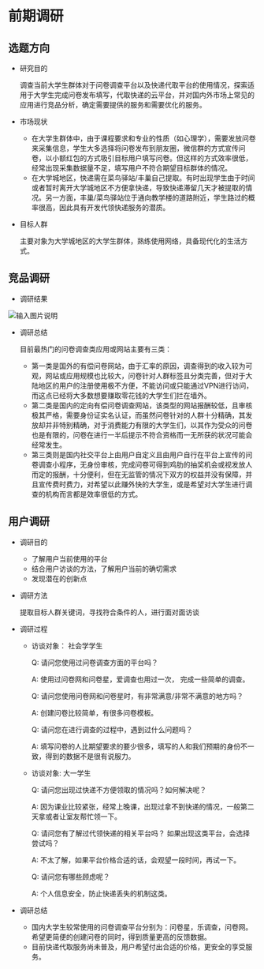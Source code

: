 # 前期调研

## 选题方向

- 研究目的

  调查当前大学生群体对于问卷调查平台以及快递代取平台的使用情况，探索适用于大学生完成问卷发布填写，代取快递的云平台，并对国内外市场上常见的应用进行竞品分析，确定需要提供的服务和需要优化的服务。

- 市场现状

  - 在大学生群体中，由于课程要求和专业的性质（如心理学），需要发放问卷来采集信息，学生大多选择将问卷发布到朋友圈，微信群的方式宣传问卷，以小额红包的方式吸引目标用户填写问卷。但这样的方式效率很低，经常出现采集数据量不足，填写用户不符合期望目标群体的情况。
  - 在大学城地区，快递需在菜鸟驿站/丰巢自己提取。有时出现学生由于时间或者暂时离开大学城地区不方便拿快递，导致快递滞留几天才被提取的情况。另一方面，丰巢/菜鸟驿站位于通向教学楼的道路附近，学生路过的概率很高，因此具有开发代领快递服务的潜质。

- 目标人群

  主要对象为大学城地区的大学生群体，熟练使用网络，具备现代化的生活方式。

## 竞品调研

- 调研结果

![输入图片说明](https://gitee.com/uploads/images/2019/0427/133857_17b04605_2165057.png)

- 调研总结

  目前最热门的问卷调查类应用或网站主要有三类：

  - 第一类是国外的有偿问卷网站，由于汇率的原因，调查得到的收入较为可观，网站或应用规模也比较大，问卷针对人群标签且分类完善，但对于大陆地区的用户的注册使用极不方便，不能访问或只能通过VPN进行访问，而这点已经将大多数想要赚取零花钱的大学生们拦在墙外。
  - 第二类是国内的定向有偿问卷调查网站，该类型的网站报酬较低，且审核极其严格，需要身份证实名认证，而虽然问卷针对的人群十分精确，其发放却并非特别精确，对于消费能力有限的大学生们，以其作为受众的问卷也是有限的，问卷在进行一半后提示不符合资格而一无所获的状况可能会经常发生。
  - 第三类则是国内社交平台上由用户自定义且由用户自行在平台上宣传的问卷调查小程序，无身份审核，完成问卷可得到鸡肋的抽奖机会或视发放人而定的报酬，十分便利，但在无监管的情况下双方的权益并没有保障，并且宣传费时费力，对希望以此赚外快的大学生，或是希望对大学生进行调查的机构而言都是效率很低的方式。

## 用户调研

- 调研目的

  - 了解用户当前使用的平台
  - 结合用户访谈的方法，了解用户当前的确切需求
  - 发现潜在的创新点

- 调研方法

  提取目标人群关键词，寻找符合条件的人，进行面对面访谈

- 调研过程

  - 访谈对象： 社会学学生

    Q: 请问您使用过问卷调查方面的平台吗？

    A: 使用过问卷网和问卷星，爱调查也用过一次， 完成一些简单的调查。

    Q: 请问您使用问卷网和问卷星时，有非常满意/非常不满意的地方吗？

    A: 创建问卷比较简单，有很多问卷模板。

    Q: 请问您在进行调查的过程中，遇到过什么问题吗？

    A: 填写问卷的人比期望要求的要少很多，填写的人和我们预期的身份不一致，得到的数据不是很有说服力。

  - 访谈对象: 大一学生

    Q: 请问您出现过快递不方便领取的情况吗？如何解决呢？

    A: 因为课业比较紧张，经常上晚课，出现过拿不到快递的情况，一般第二天拿或者让室友帮忙领一下。

    Q: 请问您有了解过代领快递的相关平台吗？ 如果出现这类平台，会选择尝试吗？

    A: 不太了解，如果平台价格合适的话，会观望一段时间，再试一下。

    Q: 请问您有哪些顾虑呢？

    A: 个人信息安全，防止快递丢失的机制这类。

- 调研总结

  - 国内大学生较常使用的问卷调查平台分别为：问卷星，乐调查，问卷网。希望更简便的创建问卷的同时，得到质量更高的反馈数据。
  - 目前快递代取服务尚未普及，用户希望付出合适的价格，更安全的享受服务。
